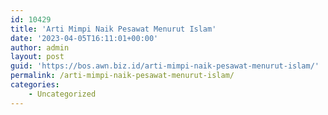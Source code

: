 ```yaml
---
id: 10429
title: 'Arti Mimpi Naik Pesawat Menurut Islam'
date: '2023-04-05T16:11:01+00:00'
author: admin
layout: post
guid: 'https://bos.awn.biz.id/arti-mimpi-naik-pesawat-menurut-islam/'
permalink: /arti-mimpi-naik-pesawat-menurut-islam/
categories:
    - Uncategorized
---
```


